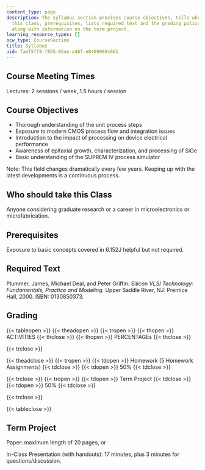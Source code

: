 ```yaml
---
content_type: page
description: The syllabus section provides course objectives, tells who should take
  this class, prerequisites, lists required text and the grading policy for the course
  along with information on the term project.
learning_resource_types: []
ocw_type: CourseSection
title: Syllabus
uid: faef5ff8-f855-85ae-a46f-e8469080c661
---
```


Course Meeting Times
--------------------

Lectures: 2 sessions / week, 1.5 hours / session

Course Objectives
-----------------

*   Thorough understanding of the unit process steps
*   Exposure to modern CMOS process flow and integration issues
*   Introduction to the impact of processing on device electrical performance
*   Awareness of epitaxial growth, characterization, and processing of SiGe
*   Basic understanding of the SUPREM IV process simulator

Note: This field changes dramatically every few years. Keeping up with the latest developments is a continuous process.

Who should take this Class
--------------------------

Anyone considering graduate research or a career in microelectronics or microfabrication.

Prerequisites
-------------

Exposure to basic concepts covered in 6.152J helpful but not required.

Required Text
-------------

Plummer, James, Michael Deal, and Peter Griffin. _Silicon VLSI Technology: Fundamentals, Practice and Modeling._ Upper Saddle River, NJ: Prentice Hall, 2000. ISBN: 0130850373.

Grading
-------

{{< tableopen >}}
{{< theadopen >}}
{{< tropen >}}
{{< thopen >}}
ACTIVITIES
{{< thclose >}}
{{< thopen >}}
PERCENTAGEs
{{< thclose >}}

{{< trclose >}}

{{< theadclose >}}
{{< tropen >}}
{{< tdopen >}}
Homework (5 Homework Assignments)
{{< tdclose >}}
{{< tdopen >}}
50%
{{< tdclose >}}

{{< trclose >}}
{{< tropen >}}
{{< tdopen >}}
Term Project
{{< tdclose >}}
{{< tdopen >}}
50%
{{< tdclose >}}

{{< trclose >}}

{{< tableclose >}}

  

Term Project
------------

Paper: maximum length of 20 pages, or

In-Class Presentation (with handouts): 17 minutes, plus 3 minutes for questions/discussion.